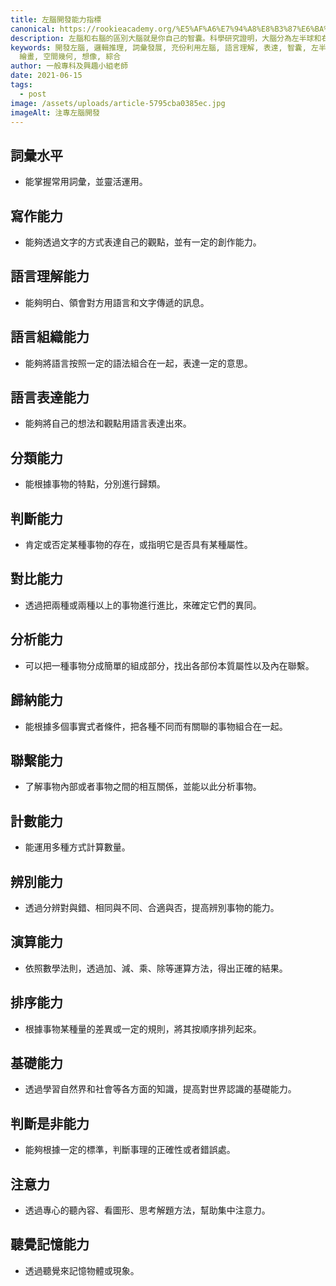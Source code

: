 ```yaml
---
title: 左腦開發能力指標
canonical: https://rookieacademy.org/%E5%AF%A6%E7%94%A8%E8%B3%87%E6%BA%90/my-fifth-article/
description: 左腦和右腦的區別大腦就是你自己的智囊。科學研究證明，大腦分為左半球和右半球；左半球是管人的右邊的一切活動的，一般左腦具有語言、概念、數字、分析、邏輯推理等功能；右半球是管人的左邊的一切活動的，右腦具有音樂、繪畫、空間幾何、想像、綜合等功能。
keywords: 開發左腦, 邏輯推理, 詞彙發展, 充份利用左腦, 語言理解, 表達, 智囊, 左半球, 語言, 概念, 數字, 分析, 邏輯推理, 音樂,
  繪畫, 空間幾何, 想像, 綜合
author: 一般專科及興趣小組老師
date: 2021-06-15
tags:
  - post
image: /assets/uploads/article-5795cba0385ec.jpg
imageAlt: 注專左腦開發
---
```

## 詞彙水平

* 能掌握常用詞彙，並靈活運用。

## 寫作能力

* 能夠透過文字的方式表達自己的觀點，並有一定的創作能力。

## 語言理解能力

* 能夠明白、領會對方用語言和文字傳遞的訊息。

## 語言組織能力

* 能夠將語言按照一定的語法組合在一起，表達一定的意思。

## 語言表達能力

* 能夠將自己的想法和觀點用語言表達出來。

## 分類能力

* 能根據事物的特點，分別進行歸類。

## 判斷能力

* 肯定或否定某種事物的存在，或指明它是否具有某種屬性。

## 對比能力

* 透過把兩種或兩種以上的事物進行進比，來確定它們的異同。

## 分析能力

* 可以把一種事物分成簡單的組成部分，找出各部份本質屬性以及內在聯繫。

## 歸納能力

* 能根據多個事實式者條件，把各種不同而有關聯的事物組合在一起。

## 聯繫能力

* 了解事物內部或者事物之間的相互關係，並能以此分析事物。

## 計數能力

* 能運用多種方式計算數量。

## 辨別能力

* 透過分辨對與錯、相同與不同、合適與否，提高辨別事物的能力。

## 演算能力

* 依照數學法則，透過加、減、乘、除等運算方法，得出正確的結果。

## 排序能力

* 根據事物某種量的差異或一定的規則，將其按順序排列起來。

## 基礎能力

* 透過學習自然界和社會等各方面的知識，提高對世界認識的基礎能力。

## 判斷是非能力

* 能夠根據一定的標準，判斷事理的正確性或者錯誤處。

## 注意力

* 透過專心的聽內容、看圖形、思考解題方法，幫助集中注意力。

## 聽覺記憶能力

* 透過聽覺來記憶物體或現象。